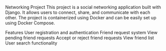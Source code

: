 Networking Project
This project is a social networking application built with Django. It allows users to connect, share, and communicate with each other. The project is containerized using Docker and can be easily set up using Docker Compose.

Features
User registration and authentication
Friend request system
View pending friend requests
Accept or reject friend requests
View friend list
User search functionality
